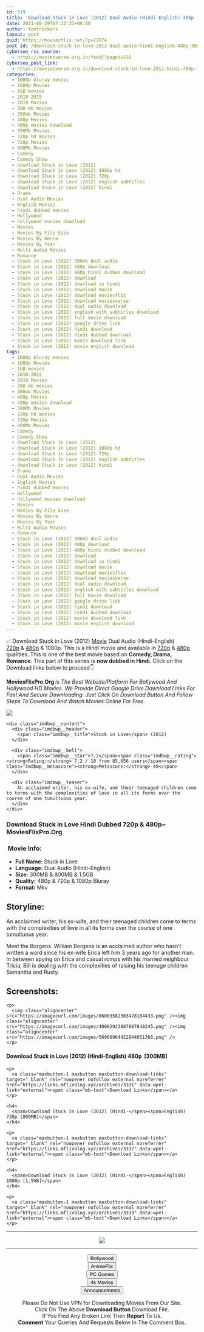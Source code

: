 ```yaml
---
id: 519
title: 'Download Stuck in Love (2012) Dual Audio (Hindi-English) 480p [300MB] || 720p [800MB] || 1080p [1.5GB]'
date: 2021-08-29T07:32:31+00:00
author: tentrockers
layout: post
guid: https://moviezflix.net/?p=12874
post id: /download-stuck-in-love-2012-dual-audio-hindi-english-480p-300mb-720p-800mb-1080p-1-5gb/
cyberseo_rss_source:
  - https://moviesverse.org.in/feed/?paged=532
cyberseo_post_link:
  - https://moviesverse.org.in/download-stuck-in-love-2012-hindi-480p-720p-1080p/
categories:
  - 1080p bluray movies
  - 1080p Movies
  - 1GB movies
  - 2010-2015
  - 2019 Movies
  - 300 mb movies
  - 300mb Movies
  - 480p Movies
  - 480p movies download
  - 500Mb Movies
  - 720p hd movies
  - 720p Movies
  - 900Mb Movies
  - Comedy
  - Comedy Show
  - download Stuck in Love (2012)
  - download Stuck in Love (2012) 1080p hd
  - download Stuck in Love (2012) 720p
  - download Stuck in Love (2012) english subtitles
  - download Stuck in Love (2012) hindi
  - Drama
  - Dual Audio Movies
  - English Movies
  - hindi dubbed movies
  - Hollywood
  - hollywood movies download
  - Movies
  - Movies By File Size
  - Movies By Genre
  - Movies By Year
  - Multi Audio Movies
  - Romance
  - Stuck in Love (2012) 300mb dual audio
  - Stuck in Love (2012) 480p download
  - Stuck in Love (2012) 480p hindi dubbed download
  - Stuck in Love (2012) download
  - Stuck in Love (2012) download in hindi
  - Stuck in Love (2012) download movie
  - Stuck in Love (2012) download moviesflix
  - Stuck in Love (2012) download moviesverse
  - Stuck in Love (2012) dual audio download
  - Stuck in Love (2012) english with subtitles download
  - Stuck in Love (2012) full movie download
  - Stuck in Love (2012) google drive link
  - Stuck in Love (2012) hindi download
  - Stuck in Love (2012) hindi dubbed download
  - Stuck in Love (2012) movie download link
  - Stuck in Love (2012) movie english download
tags:
  - 1080p bluray movies
  - 1080p Movies
  - 1GB movies
  - 2010-2015
  - 2019 Movies
  - 300 mb movies
  - 300mb Movies
  - 480p Movies
  - 480p movies download
  - 500Mb Movies
  - 720p hd movies
  - 720p Movies
  - 900Mb Movies
  - Comedy
  - Comedy Show
  - download Stuck in Love (2012)
  - download Stuck in Love (2012) 1080p hd
  - download Stuck in Love (2012) 720p
  - download Stuck in Love (2012) english subtitles
  - download Stuck in Love (2012) hindi
  - Drama
  - Dual Audio Movies
  - English Movies
  - hindi dubbed movies
  - Hollywood
  - hollywood movies download
  - Movies
  - Movies By File Size
  - Movies By Genre
  - Movies By Year
  - Multi Audio Movies
  - Romance
  - Stuck in Love (2012) 300mb dual audio
  - Stuck in Love (2012) 480p download
  - Stuck in Love (2012) 480p hindi dubbed download
  - Stuck in Love (2012) download
  - Stuck in Love (2012) download in hindi
  - Stuck in Love (2012) download movie
  - Stuck in Love (2012) download moviesflix
  - Stuck in Love (2012) download moviesverse
  - Stuck in Love (2012) dual audio download
  - Stuck in Love (2012) english with subtitles download
  - Stuck in Love (2012) full movie download
  - Stuck in Love (2012) google drive link
  - Stuck in Love (2012) hindi download
  - Stuck in Love (2012) hindi dubbed download
  - Stuck in Love (2012) movie download link
  - Stuck in Love (2012) movie english download
---
```

<div class="thecontent clearfix">
  <p>
    ✅ Download Stuck in Love (2012) <a href="https://moviesverse.org.in/category/movies/" data-wpel-link="internal">Movie</a> Dual Audio (Hindi-English) <a href="https://moviesverse.org.in/720p-movies/" data-wpel-link="internal">720p</a>&nbsp;&&nbsp;<a href="https://moviesverse.org.in/480p-movies/" data-wpel-link="internal">480p</a> & 1080p. This is a Hindi movie and available in <a href="https://moviesverse.org.in/720p-movies/" data-wpel-link="internal">720p</a>&nbsp;&&nbsp;<a href="https://moviesverse.org.in/480p-movies/" data-wpel-link="internal">480p</a> qualities. This is one of the best movie based on <strong>Comedy, Drama, Romance</strong>. This part of this series is <strong>now dubbed in <span>Hindi.&nbsp;</span></strong><span>Click on the Download links below to proceed👇</span>
  </p>
  
  <p>
    <strong><span>MoviesFlixPro.Org&nbsp;</span></strong><em>is The Best Website/Platform For Bollywood And Hollywood HD Movies. We Provide Direct Google Drive Download Links For Fast And Secure Downloading. Just Click On Download Button And Follow Steps To&nbsp;Download And Watch Movies Online For Free.</em>
  </p>
  
  <div class="imdbwp imdbwp--movie dark">
    <div class="imdbwp__thumb">
      <a class="imdbwp__link" target="_blank" title="Stuck in Love" href="https://www.imdb.com/title/tt2205697/" rel="nofollow external noopener noreferrer" data-wpel-link="external"><img class="imdbwp__img" src="https://m.media-amazon.com/images/M/MV5BMTU1NzI5MDU3OV5BMl5BanBnXkFtZTcwNTE0NDMzOQ@@._V1_SX300.jpg" /></a>
    </div>
    
    <div class="imdbwp__content">
      <div class="imdbwp__header">
        <span class="imdbwp__title">Stuck in Love</span> (2012)
      </div>
      
      <div class="imdbwp__belt">
        <span class="imdbwp__star">7.2</span><span class="imdbwp__rating"><strong>Rating:</strong> 7.2 / 10 from 85,656 users</span><span class="imdbwp__metascore"><strong>Metascore:</strong> 49</span>
      </div>
      
      <div class="imdbwp__teaser">
        An acclaimed writer, his ex-wife, and their teenaged children come to terms with the complexities of love in all its forms over the course of one tumultuous year.
      </div>
    </div>
  </div>
  
  <h3>
    <span>Download Stuck in Love Hindi Dubbed 720p & 480p~ MoviesFlixPro.Org</span>
  </h3>
  
  <h3>
    <span>&nbsp;Movie Info:&nbsp;</span>
  </h3>
  
  <ul>
    <li>
      <strong>Full Name: </strong>Stuck in Love
    </li>
    <li>
      <strong>Language:</strong> Dual Audio (Hindi-English)
    </li>
    <li>
      <strong>Size:</strong> 300MB & 800MB & 1.5GB
    </li>
    <li>
      <strong>Quality:</strong> 480p & 720p & 1080p Bluray
    </li>
    <li>
      <strong>Format:</strong>&nbsp;Mkv
    </li>
  </ul>
  
  <h2>
    <span>Storyline:</span>
  </h2>
  
  <p>
    An acclaimed writer, his ex-wife, and their teenaged children come to terms with the complexities of love in all its forms over the course of one tumultuous year.
  </p>
  
  <div>
    Meet the Borgens. William Borgens is an acclaimed author who hasn’t written a word since his ex-wife Erica left him 3 years ago for another man. In between spying on Erica and casual romps with his married neighbour Tricia, Bill is dealing with the complexities of raising his teenage children Samantha and Rusty.
  </div>
  
  <div class="summary_text">
    <h2>
      <span>Screenshots:</span>
    </h2>
    
    <p>
      <img class="aligncenter" src="https://imagecurl.com/images/86083582303428184433.png" /><img class="aligncenter" src="https://imagecurl.com/images/40082923887807848245.png" /><img class="aligncenter" src="https://imagecurl.com/images/56966964422844051366.png" />
    </p>
  </div>
  
  <div class="inline canwrap">
    <h4>
      <span>Download Stuck in Love (2012) (Hindi-English) </span><span>480p&nbsp; [300MB]</span>
    </h4>
    
    <p>
      <a class="maxbutton-1 maxbutton maxbutton-download-links" target="_blank" rel="noopener nofollow external noreferrer" href="https://links.mflixblog.xyz/archives/3331" data-wpel-link="external"><span class="mb-text">Download Links</span></a>
    </p>
    
    <h4>
      <span>Download Stuck in Love (2012) (Hindi-</span><span>English) 720p [800MB]</span>
    </h4>
    
    <p>
      <a class="maxbutton-1 maxbutton maxbutton-download-links" target="_blank" rel="noopener nofollow external noreferrer" href="https://links.mflixblog.xyz/archives/3332" data-wpel-link="external"><span class="mb-text">Download Links</span></a>
    </p>
    
    <h4>
      <span>Download Stuck in Love (2012) (Hindi-</span><span>English) 1080p [1.5GB]</span>
    </h4>
    
    <p>
      <a class="maxbutton-1 maxbutton maxbutton-download-links" target="_blank" rel="noopener nofollow external noreferrer" href="https://links.mflixblog.xyz/archives/3333" data-wpel-link="external"><span class="mb-text">Download Links</span></a>
    </p>
  </div>
</div>

<center>
  </p> 
  
  <hr />
  
  <p>
    <a href="http://gdrivepro.xyz/join.php" data-wpel-link="external" target="_blank" rel="nofollow external noopener noreferrer"><img src="https://i.imgur.com/FhMdWdW.png" /></a>
  </p>
  
  <hr />
  
  <p>
    <a href="https://dogemovies.xyz" target="_blank" data-wpel-link="external" rel="nofollow external noopener noreferrer"><button class="button button5">Bollywood</button></a><br /> <a href="https://animeflix.in" target="_blank" data-wpel-link="external" rel="nofollow external noopener noreferrer"><button class="button button5">AnimeFlix</button></a><br /> <a href="https://gamesflix.net/" target="_blank" data-wpel-link="external" rel="nofollow external noopener noreferrer"><button class="button button5">PC Games</button></a><br /> <a href="https://uhdmovies.in" target="_blank" data-wpel-link="external" rel="nofollow external noopener noreferrer"><button class="button button5">4k Movies</button></a><br /> <a href="https://moviesverse.org.in/announcements/" target="_blank" data-wpel-link="internal" rel="noopener"><button class="button button5">Announcements</button></a>
  </p>
  
  <div class="alert alert-danger">
    Please Do Not Use VPN for Downloading Movies From Our Site.
  </div>
  
  <div class="alert alert-success">
    Click On The Above <strong>Download Button</strong> Download File.
  </div>
  
  <div class="alert alert-warning">
    If You Find Any Broken Link Then <strong>Report</strong> To Us.
  </div>
  
  <div class="alert alert-info">
    <strong>Comment</strong> Your Queries And Requests Below In The Comment Box.
  </div>
  
  <p>
    </center>
  </p>